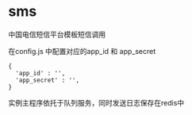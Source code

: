 # sms
中国电信短信平台模板短信调用

在config.js 中配置对应的app_id 和 app_secret

    {
      'app_id' : '', 
      'app_secret' : '',
    }
    
实例主程序依托于队列服务，同时发送日志保存在redis中
